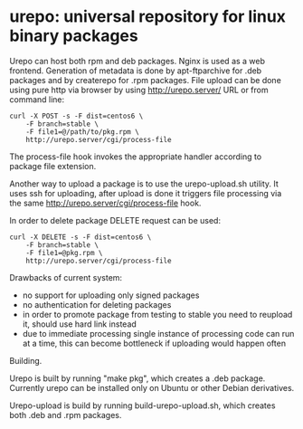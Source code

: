 urepo: universal repository for linux binary packages
=======================================

Urepo can host both rpm and deb packages. Nginx is used as a web frontend.
Generation of metadata is done by apt-ftparchive for .deb packages and by
createrepo for .rpm packages. File upload can be done using pure http via
browser by using http://urepo.server/ URL or from command line:

```
curl -X POST -s -F dist=centos6 \
    -F branch=stable \
    -F file1=@/path/to/pkg.rpm \
    http://urepo.server/cgi/process-file
```

The process-file hook invokes the appropriate handler according to package file extension.

Another way to upload a package is to use the urepo-upload.sh utility. It uses
ssh for uploading, after upload is done it triggers file processing via the
same http://urepo.server/cgi/process-file hook.

In order to delete package DELETE request can be used:

```
curl -X DELETE -s -F dist=centos6 \
    -F branch=stable \
    -F file1=@pkg.rpm \
    http://urepo.server/cgi/process-file
```

Drawbacks of current system:
- no support for uploading only signed packages
- no authentication for deleting packages
- in order to promote package from testing to stable you need to reupload
  it, should use hard link instead
- due to immediate processing single instance of processing code can run
  at a time, this can become bottleneck if uploading would happen often

Building.

Urepo is built by running "make pkg", which creates a .deb package.
Currently urepo can be installed only on Ubuntu or other Debian derivatives.

Urepo-upload is build by running build-urepo-upload.sh, which creates both .deb and .rpm packages.
